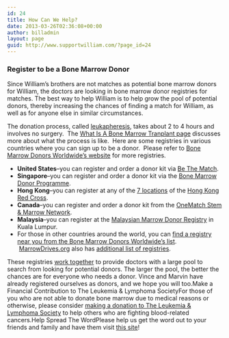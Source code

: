```yaml
---
id: 24
title: How Can We Help?
date: 2013-03-26T02:36:08+00:00
author: billadmin
layout: page
guid: http://www.supportwilliam.com/?page_id=24
---
```

### Register to be a Bone Marrow Donor

Since William’s brothers are not matches as potential bone marrow donors for William, the doctors are looking in bone marrow donor registries for matches. The best way to help William is to help grow the pool of potential donors, thereby increasing the chances of finding a match for William, as well as for anyone else in similar circumstances.

The donation process, called [leukapheresis](http://www.wisegeek.com/what-is-leukapheresis.htm), takes about 2 to 4 hours and involves no surgery.  The [What Is A Bone Marrow Tranplant page](http://www.supportwilliam.com/what-is-a-bone-marrow-transplant/) discusses more about what the process is like.  Here are some registries in various countries where you can sign up to be a donor.  Please refer to <a href="http://www.bmdw.org/index.php?id=addresses_members&no_cache=1" target="_blank">Bone Marrow Donors Worldwide&#8217;s website</a> for more registries.

  * **United States**&#8211;you can register and order a donor kit via <a href="http://join.bethematch.org/supportwilliam" target="_blank">Be The Match</a>.
  * **Singapore**&#8211;you can register and order a donor kit via the <a href="http://www.bmdp.org/uCanHelp_donor_signup.php" target="_blank">Bone Marrow Donor Programme</a>.
  * **Hong Kong**&#8211;you can register at any of the <a href="http://www5.ha.org.hk/rcbts/template?series=20&article=99" target="_blank">7 locations</a> of the <a href="http://www5.ha.org.hk/rcbts/template?series=66&article=239" target="_blank">Hong Kong Red Cross</a>.
  * **Canada**&#8211;you can register and order a donor kit from the <a href="http://www.blood.ca/CentreApps/Internet/UW_V502_MainEngine.nsf/page/Join_Today?OpenDocument&CloseMenu" target="_blank">OneMatch Stem & Marrow Network</a>.
  * **Malaysia**&#8211;you can register at the <a href="http://marrowdrives.org/bone_marrow_donor_programs.html#malaysia" target="_blank">Malaysian Marrow Donor Registry</a> in Kuala Lumpur.
  * For those in other countries around the world, you can <a href="http://www.bmdw.org/index.php?id=addresses_members&no_cache=1" target="_blank">find a registry near you from the Bone Marrow Donors Worldwide&#8217;s list</a>.  <a href="http://marrowdrives.org/index.html" target="_blank">MarrowDrives.org</a> also has <a href="http://marrowdrives.org/bone_marrow_donor_programs.html" target="_blank">additional list of registries</a>.

These registries [work together](http://www.bmdw.org/) to provide doctors with a large pool to search from looking for potential donors. The larger the pool, the better the chances are for everyone who needs a donor. Vince and Marvin have already registered ourselves as donors, and we hope you will too.Make a Financial Contribution to The Leukemia & Lymphoma SocietyFor those of you who are not able to donate bone marrow due to medical reasons or otherwise, please consider <a href="https://donate.lls.org/ECommerce/donatetolls.action" target="_blank">making a donation to The Leukemia & Lymphoma Society</a> to help others who are fighting blood-related cancers.Help Spread The WordPlease help us get the word out to your friends and family and have them visit [this site](http://www.supportwilliam.com/)!